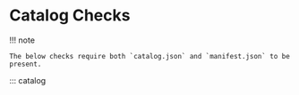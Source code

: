 # Catalog Checks

!!! note

    The below checks require both `catalog.json` and `manifest.json` to be present.

::: catalog
